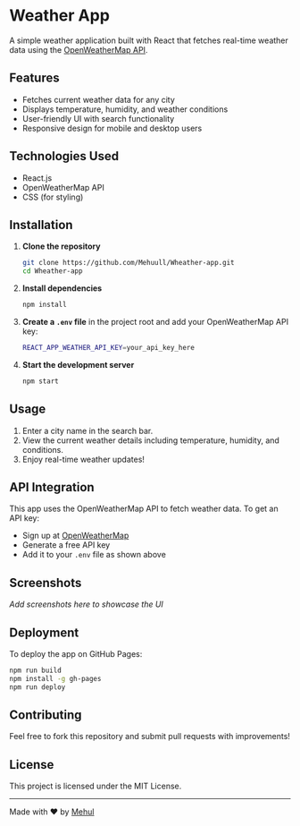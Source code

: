 # Weather App

A simple weather application built with React that fetches real-time weather data using the [OpenWeatherMap API](https://openweathermap.org/).

## Features
- Fetches current weather data for any city
- Displays temperature, humidity, and weather conditions
- User-friendly UI with search functionality
- Responsive design for mobile and desktop users

## Technologies Used
- React.js
- OpenWeatherMap API
- CSS (for styling)

## Installation

1. **Clone the repository**
   ```sh
   git clone https://github.com/Mehuull/Wheather-app.git
   cd Wheather-app
   ```

2. **Install dependencies**
   ```sh
   npm install
   ```

3. **Create a `.env` file** in the project root and add your OpenWeatherMap API key:
   ```sh
   REACT_APP_WEATHER_API_KEY=your_api_key_here
   ```

4. **Start the development server**
   ```sh
   npm start
   ```

## Usage
1. Enter a city name in the search bar.
2. View the current weather details including temperature, humidity, and conditions.
3. Enjoy real-time weather updates!

## API Integration
This app uses the OpenWeatherMap API to fetch weather data. To get an API key:
- Sign up at [OpenWeatherMap](https://openweathermap.org/)
- Generate a free API key
- Add it to your `.env` file as shown above

## Screenshots
_Add screenshots here to showcase the UI_

## Deployment
To deploy the app on GitHub Pages:
```sh
npm run build
npm install -g gh-pages
npm run deploy
```

## Contributing
Feel free to fork this repository and submit pull requests with improvements!

## License
This project is licensed under the MIT License.

---
Made with ❤️ by [Mehul](https://github.com/Mehuull)

